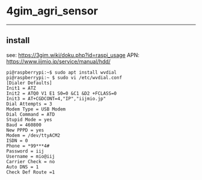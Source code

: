 # 4gim_agri_sensor

---

## install
see: https://3gim.wiki/doku.php?id=raspi_usage
APN: https://www.iijmio.jp/service/manual/hdd/

    pi@raspberrypi:~$ sudo apt install wvdial
    pi@raspberrypi:~ $ sudo vi /etc/wvdial.conf
    [Dialer Defaults]
    Init1 = ATZ
    Init2 = ATQ0 V1 E1 S0=0 &C1 &D2 +FCLASS=0
    Init3 = AT+CGDCONT=4,"IP","iijmio.jp"
    Dial Attempts = 3
    Modem Type = USB Modem
    Dial Command = ATD
    Stupid Mode = yes
    Baud = 460800
    New PPPD = yes
    Modem = /dev/ttyACM2
    ISDN = 0
    Phone = *99***4#
    Password = iij
    Username = mio@iij
    Carrier Check = no
    Auto DNS = 1
    Check Def Route =1


